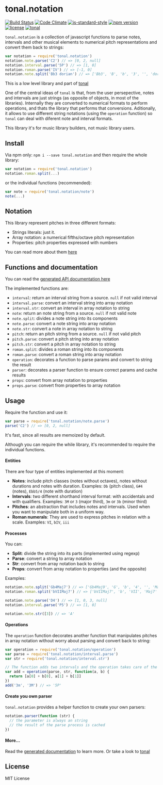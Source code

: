 # tonal.notation

[![Build Status](https://travis-ci.org/danigb/tonal.svg?branch=master)](https://travis-ci.org/danigb/tonal.notation)
[![Code Climate](https://codeclimate.com/github/danigb/tonal.notation/badges/gpa.svg)](https://codeclimate.com/github/danigb/tonal.notation)
[![js-standard-style](https://img.shields.io/badge/code%20style-standard-brightgreen.svg?style=flat)](https://github.com/feross/standard)
[![npm version](https://img.shields.io/npm/v/tonal.notation.svg)](https://www.npmjs.com/package/tonal.notation)
[![license](https://img.shields.io/npm/l/tonal.notation.svg)](https://www.npmjs.com/package/tonal.notation)
[![tonal](https://img.shields.io/badge/tonal-notation-yellow.svg)](https://www.npmjs.com/package/tonal)


`tonal.notation` is a collection of javascript functions to parse notes, intervals and other musical elements to numerical pitch representations and convert them back to strings:

```js
var notation = require('tonal.notation')
notation.note.parse('C2') // => [0, 2, null]
notation.interval.parse('5P') // => [1, 0]
notation.roman.parse('IV') // => [-1, 0]
notation.note.split('Bb3 dorian') // => ['Bb3', 'B', 'b', '3', '', 'dorian']
```

This is a low level library and part of [tonal](https://www.npmjs.com/package/tonal)

One of the central ideas of `tonal` is that, from the user persepective, notes and intervals are just strings (as opposite of objects, in most of the libraries). Internally they are converted to numerical formats to perform operations, and thats the library that performs that conversions. Aditionally, it allows to use different string notations (using the `operation` function) so `tonal` can deal with diferent note and interval formats.

This library it's for music library builders, not music library users.

## Install

Via npm only: `npm i --save tonal.notation` and then require the whole library:

```js
var notation = require('tonal.notation')
notation.roman.split(...)
```

or the individual functions (recommended):

```js
var note = require('tonal.notation/note')
note(...)
```

## Notation

This library represent pitches in three different formats:

- Strings literals: just it.
- Array notation: a numerical fifths/octave pitch representation
- Properties: pitch properties expressed with numbers

You can read more about them [here](https://github.com/danigb/tonal.notation/blob/master/NOTATION.md)

## Functions and documentation

You can read the [generated API documentation here](https://github.com/danigb/tonal.notation/blob/master/API.md)

The implemented functions are:

- `interval`: return an interval string from a source. `null` if not valid interval
- `interval.parse`: convert an interval string into array notation
- `interval.str`: convert an interval in array notation to string
- `note`: return an note string from a source. `null` if not valid note
- `note.split`: divides a note string into its components
- `note.parse`: convert a note string into array notation
- `note.str`: convert a note in array notation to string
- `pitch`: return an pitch string from a source. `null` if not valid pitch
- `pitch.parse`: convert a pitch string into array notation
- `pitch.str`: convert a pitch in array notation to string
- `roman.split`: divides a roman string into its components
- `roman.parse`: convert a roman string into array notation
- `operation`: decorates a function to parse params and convert to string the result
- `parser`: decorates a parser function to ensure correct params and cache results
- `props`: convert from array notation to properties
- `props.parse`: convert from properties to array notation

## Usage

Require the function and use it:

```js
var parse = require('tonal.notation/note.parse')
parse('C2') // => [0, 2, null]
```

It's fast, since all results are memoized by default.

Although you can require the while library, it's recommended to require the individual functions.

#### Entities

There are four type of entities implemented at this moment:

- __Notes__: include pitch classes (notes without octaves), notes without durations and notes with duration. Examples: `Db` (pitch class), `G#4` (notes), `Ebb5/4` (note with duration)
- __Intervals__: two different shorthand interval format: with accidentals and with qualifiers. Examples: `3M` or `3` (major third), `3m` or `3b` (minor third)
- __Pitches__: an abstraction that includes notes and intervals. Used when you want to manipulate both in a uniform way.
- __Roman numerals__: They are used to express pitches in relation with a scale. Examples: `VI`, `bIV`, `iii`

#### Processes

You can:

- __Split__: divide the string into its parts (implemented using regexp)
- __Parse__: convert a string to array notation
- __Str__: convert from array notation back to string
- __Props__: convert from array notation to properties (and the opposite)

Examples:

```js
notation.note.split('Gb4Maj7') // => ['Gb4Maj9', 'G', 'b', '4', '', 'Maj7']
notation.roman.split('bVIIMaj7') // => ['bVIIMaj7', 'b', 'VII', 'Maj7' ]

notation.note.parse('D4') // => [1, 0, 3, null]
notation.interval.parse('P5') // => [1, 0]

notation.note.str([3]) // => 'A'
```

#### Operations

The `operation` function decorates another function that manipulates pitches in array notation without worry about parsing and convert back to string:

```js
var operation = require('tonal.notation/operation')
var parse = require('tonal.notation/interval.parse')
var str = require('tonal.notation/interval.str')

// The function adds two intervals and the operation takes care of the conversion
var add = operation(parse, str, function(a, b) {
  return [a[0] + b[0], a[1] + b[1]]
})
add('3m', '3M') // => '5P'
```

#### Create you own parser

`tonal.notation` provides a helper function to create your own parsers:

```js
notation.parser(function (str) {
  // the parameter is always an string
  // the result of the parse process is cached
})
```
#### More...

Read the [generated documentation](https://github.com/danigb/tonal.notation/blob/master/API.md) to learn more. Or take a look to [tonal](https://www.npmjs.com/package/tonal)

## License

MIT License
